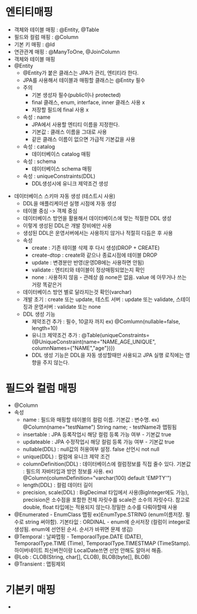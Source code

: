 # 엔티티매핑
 - 객체와 테이블 매핑 : @Entity, @Table
 - 필드와 컬럼 매핑 : @Column
 - 기본 키 매핑 : @Id
 - 연관관계 매핑 : @ManyToOne, @JoinColumn
 - 객체와 테이블 매핑
 - @Entity
   - @Entity가 붙은 클래스는 JPA가 관리, 엔티티라 한다.
   - JPA를 사용해서 테이블과 매핑할 클래스는 @Entity 필수
   - 주의
     - 기본 생성자 필수(public이나 protected)
     - final 클래스, enum, interface, inner 클래스 사용 x
     - 저장할 필드에 final 사용 x
   - 속성 : name
     - JPA에서 사용할 엔티티 이름을 지정한다.
     - 기본값 : 클래스 이름을 그대로 사용
     - 같은 클래스 이름이 없으면 가급적 기본값을 사용
   - 속성 : catalog
     - 데이터베이스 catalog 매핑
   - 속성 : schema
     - 데이터베이스 schema 매핑
   - 속성 : uniqueConstraints(DDL)
     - DDL생성시에 유니크 제약조건 생성
       
* 데이터베이스 스키마 자동 생성 (테스트시 사용)
  - DDL을 애플리케이션 실행 시점에 자동 생성
  - 테이블 중심 -> 객체 중심
  - 데이터베이스 방언을 활용해서 데이터베이스에 맞는 적절한 DDL 생성
  - 이렇게 생성된 DDL은 개발 장비에만 사용
  - 생성된 DDL은 운영서버에서는 사용하지 않거나 적절히 다듬은 후 사용
  - 속성
      - create : 기존 테이블 삭제 후 다시 생성(DROP + CREATE)
      - create-dtop : create와 같으나 종료시점에 테이블 DROP
      - update : 변경분만 반영(운영DB에는 사용하면 안됨)
      - validate : 엔티티와 테이블이 정상매핑되었는지 확인
      - none : 사용하지 않음 - 관례상 씀 none은 없음. value 에 아무거나 쓰는거랑 똑같은거
  - 데이터베이스 방언 별로 달라지는것 확인(varchar)
  - 개발 초기 : create 또는 update, 테스트 서버 : update 또는 validate, 스테이징과 운영서버 : validate 또는 none
  - DDL 생성 기능
    - 제약조건 추가 : 필수, 10글자 까지 ex) @Comlumn(nullable=false, length=10)
    - 유니크 제약조건 추가 : @Table(uniqueConstraints={@UniqueConstraint(name="NAME_AGE_UNIQUE", columnNames={"NAME","age"})})
    - DDL 생성 기능은 DDL을 자동 생성할때만 사용되고 JPA 실행 로직에는 영향을 주지 않는다.

# 필드와 컬럼 매핑
 - @Column
 - 속성
    - name : 필드와 매핑할 테이블의 컬럼 이름. 기본값 : 변수명. ex) @Column(name="testName") String name; - testName과 맵핑됨
    - insertable : JPA 등록작업시 해당 컬럼 등록 가능 여부 - 기본값 true
    - updateable : JPA 수정작업시 해당 컬럼 등록 가능 여부 - 기본값 true
    - nullable(DDL) : null값의 허용여부 설정. false 선언시 not null
    - unique(DDL) : 컬럼에 유니크 제약 조건
    - columnDefinition(DDL) : 데이터베이스에 컬럼정보를 직접 줄수 있다. 기본값 : 필드의 자바타입과 방언 정보를 사용. ex) @Column(columnDefinition="varchar(100) default 'EMPTY'")
    - length(DDL) : 컬럼 데이터 길이
    - precision, scale(DDL) : BigDecimal 타입에서 사용(BigInteger에도 가능), precision은 소수점을 포함한 전체 자릿수를 scale은 소수의 자릿수다. 참고로 double, float 타입에는 적용되지 않는다.정밀한 소수를 다뤄야할때 사용
 - @Enumerated - EnumClass 맵핑 ex)EnumType.STRING (enum이름저장. 필수로 string 써야함). 기본타잆 : ORDINAL - enum에 순서저장 (컬럼이 integer로 생성됨. enum에 선언된 순서. 순서가 바뀌면 문제 생김)
 - @Temporal : 날짜맵핑 - TemporaolType.DATE (DATE), TemporaolType.TIME (Time), TemporaolType.TIMESTMAP (TimeStamp). 하이버네이트 최신버전이랑 LocalDate쓰면 선언 안해도 알아서 해줌.
 - @Lob : CLOB(String, char[], CLOB), BLOB(byte[], BLOB)
 - @Transient : 맵핑제외

# 기본키 매핑
 - 
   


